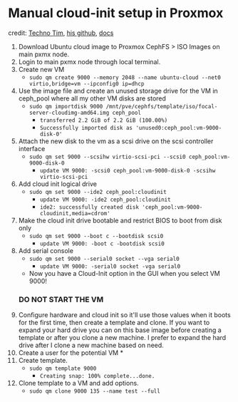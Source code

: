 # Manual cloud-init setup in Proxmox
credit: [Techno Tim](https://www.youtube.com/watch?v=shiIi38cJe4), [his github](https://github.com/techno-tim/techno-tim.github.io/blob/8f97952ee1c511d543af05ec3a2a6f835790b7fe/_posts/2022-03-19-cloud-init-cloud-image.md), [docs](https://pve.proxmox.com/pve-docs/qm.1.html)

1. Download Ubuntu cloud image to Proxmox CephFS > ISO Images on main pxmx node.
1. Login to main pxmx node through local terminal.
1. Create new VM
    * `sudo qm create 9000 --memory 2048 --name ubuntu-cloud --net0 virtio,bridge=vm --ipconfig0 ip=dhcp`
1. Use the image file and create an unused storage drive for the VM in ceph_pool where all my other VM disks are stored
    * `sudo qm importdisk 9000 /mnt/pve/cephfs/template/iso/focal-server-cloudimg-amd64.img ceph_pool`
        * `transferred 2.2 GiB of 2.2 GiB (100.00%)`
        * `Successfully imported disk as 'unused0:ceph_pool:vm-9000-disk-0'`
1. Attach the new disk to the vm as a scsi drive on the scsi controller interface
    * `sudo qm set 9000 --scsihw virtio-scsi-pci --scsi0 ceph_pool:vm-9000-disk-0`
        * `update VM 9000: -scsi0 ceph_pool:vm-9000-disk-0 -scsihw virtio-scsi-pci`
1. Add cloud init logical drive
    * `sudo qm set 9000 --ide2 ceph_pool:cloudinit`
        * `update VM 9000: -ide2 ceph_pool:cloudinit`
        * `ide2: successfully created disk 'ceph_pool:vm-9000-cloudinit,media=cdrom'`
1. Make the cloud init drive bootable and restrict BIOS to boot from disk only
    * `sudo qm set 9000 --boot c --bootdisk scsi0`
        * `update VM 9000: -boot c -bootdisk scsi0`
1. Add serial console
    * `sudo qm set 9000 --serial0 socket --vga serial0`
        * `update VM 9000: -serial0 socket -vga serial0`
    * Now you have a Cloud-Init option in the GUI when you select VM 9000!
    ### DO NOT START THE VM
1. Configure hardware and cloud init so it'll use those values when it boots for the first time, then create a template and clone. If you want to expand your hard drive you can on this base image before creating a template or after you clone a new machine. I prefer to expand the hard drive after I clone a new machine based on need.
1. Create a user for the potential VM
    * 
1. Create template.
    * `sudo qm template 9000`
        * `Creating snap: 100% complete...done.`
1. Clone template to a VM and add options.
    * `sudo qm clone 9000 135 --name test --full`